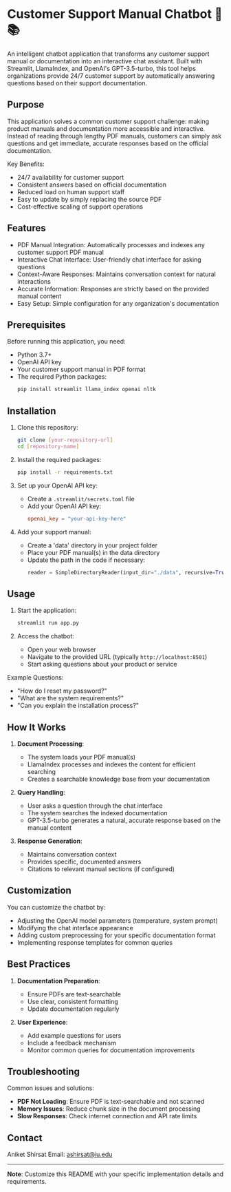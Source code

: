 # Customer Support Manual Chatbot 🤖📚

An intelligent chatbot application that transforms any customer support manual or documentation into an interactive chat assistant. Built with Streamlit, LlamaIndex, and OpenAI's GPT-3.5-turbo, this tool helps organizations provide 24/7 customer support by automatically answering questions based on their support documentation.

## Purpose

This application solves a common customer support challenge: making product manuals and documentation more accessible and interactive. Instead of reading through lengthy PDF manuals, customers can simply ask questions and get immediate, accurate responses based on the official documentation.

Key Benefits:
- 24/7 availability for customer support
- Consistent answers based on official documentation
- Reduced load on human support staff
- Easy to update by simply replacing the source PDF
- Cost-effective scaling of support operations

## Features

- PDF Manual Integration: Automatically processes and indexes any customer support PDF manual
- Interactive Chat Interface: User-friendly chat interface for asking questions
- Context-Aware Responses: Maintains conversation context for natural interactions
- Accurate Information: Responses are strictly based on the provided manual content
- Easy Setup: Simple configuration for any organization's documentation

## Prerequisites

Before running this application, you need:

- Python 3.7+
- OpenAI API key
- Your customer support manual in PDF format
- The required Python packages:
  ```bash
  pip install streamlit llama_index openai nltk
  ```

## Installation

1. Clone this repository:
   ```bash
   git clone [your-repository-url]
   cd [repository-name]
   ```

2. Install the required packages:
   ```bash
   pip install -r requirements.txt
   ```

3. Set up your OpenAI API key:
   - Create a `.streamlit/secrets.toml` file
   - Add your OpenAI API key:
     ```toml
     openai_key = "your-api-key-here"
     ```

4. Add your support manual:
   - Create a 'data' directory in your project folder
   - Place your PDF manual(s) in the data directory
   - Update the path in the code if necessary:
     ```python
     reader = SimpleDirectoryReader(input_dir="./data", recursive=True)
     ```

## Usage

1. Start the application:
   ```bash
   streamlit run app.py
   ```

2. Access the chatbot:
   - Open your web browser
   - Navigate to the provided URL (typically `http://localhost:8501`)
   - Start asking questions about your product or service

Example Questions:
- "How do I reset my password?"
- "What are the system requirements?"
- "Can you explain the installation process?"

## How It Works

1. **Document Processing**:
   - The system loads your PDF manual(s)
   - LlamaIndex processes and indexes the content for efficient searching
   - Creates a searchable knowledge base from your documentation

2. **Query Handling**:
   - User asks a question through the chat interface
   - The system searches the indexed documentation
   - GPT-3.5-turbo generates a natural, accurate response based on the manual content

3. **Response Generation**:
   - Maintains conversation context
   - Provides specific, documented answers
   - Citations to relevant manual sections (if configured)

## Customization

You can customize the chatbot by:
- Adjusting the OpenAI model parameters (temperature, system prompt)
- Modifying the chat interface appearance
- Adding custom preprocessing for your specific documentation format
- Implementing response templates for common queries

## Best Practices

1. **Documentation Preparation**:
   - Ensure PDFs are text-searchable
   - Use clear, consistent formatting
   - Update documentation regularly

2. **User Experience**:
   - Add example questions for users
   - Include a feedback mechanism
   - Monitor common queries for documentation improvements

## Troubleshooting

Common issues and solutions:
- **PDF Not Loading**: Ensure PDF is text-searchable and not scanned
- **Memory Issues**: Reduce chunk size in the document processing
- **Slow Responses**: Check internet connection and API rate limits

## Contact
Aniket Shirsat
Email: ashirsat@iu.edu

---
**Note**: Customize this README with your specific implementation details and requirements.
